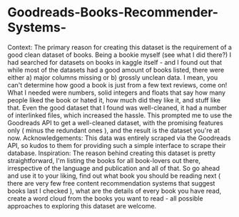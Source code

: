 # Goodreads-Books-Recommender-Systems-
Context:
The primary reason for creating this dataset is the requirement of a good clean dataset of books.
Being a bookie myself (see what I did there?) I had searched for datasets on books in kaggle
itself - and I found out that while most of the datasets had a good amount of books listed, there
were either a) major columns missing or b) grossly unclean data. I mean, you can't determine
how good a book is just from a few text reviews, come on! What I needed were numbers, solid
integers and floats that say how many people liked the book or hated it, how much did they like it,
and stuff like that. Even the good dataset that I found was well-cleaned, it had a number of
interlinked files, which increased the hassle. This prompted me to use the Goodreads API to get
a well-cleaned dataset, with the promising features only ( minus the redundant ones ), and the
result is the dataset you're at now.
Acknowledgements:
This data was entirely scraped via the Goodreads API, so kudos to them for providing such a
simple interface to scrape their database.
Inspiration:
The reason behind creating this dataset is pretty straightforward, I'm listing the books for all
book-lovers out there, irrespective of the language and publication and all of that. So go ahead
and use it to your liking, find out what book you should be reading next ( there are very few free
content recommendation systems that suggest books last I checked ), what are the details of
every book you have read, create a word cloud from the books you want to read - all possible
approaches to exploring this dataset are welcome.
